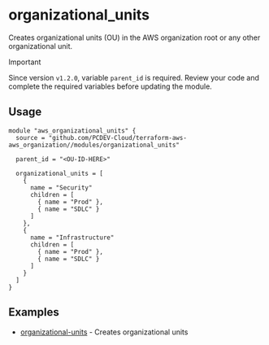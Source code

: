 # organizational_units

Creates organizational units (OU) in the AWS organization root or any other organizational unit.

> [!IMPORTANT]
> Since version `v1.2.0`, variable `parent_id` is required.
> Review your code and complete the required variables before updating the module.

## Usage

```hcl
module "aws_organizational_units" {
  source = "github.com/PCDEV-Cloud/terraform-aws-aws_organization//modules/organizational_units"

  parent_id = "<OU-ID-HERE>"

  organizational_units = [
    {
      name = "Security"
      children = [
        { name = "Prod" },
        { name = "SDLC" }
      ]
    },
    {
      name = "Infrastructure"
      children = [
        { name = "Prod" },
        { name = "SDLC" }
      ]
    }
  ]
}
```

## Examples

- [organizational-units](https://github.com/PCDEV-Cloud/terraform-aws-aws_organization/tree/main/examples/organizational-units) - Creates organizational units
